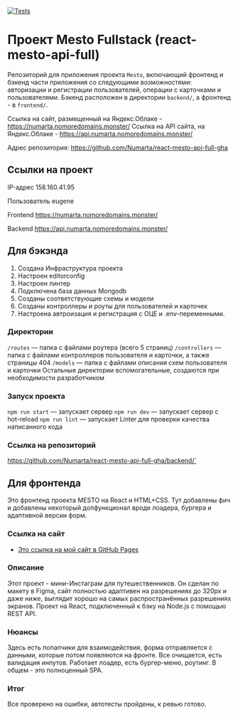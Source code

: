 [![Tests](https://github.com/yandex-praktikum/react-mesto-api-full-gha/actions/workflows/tests.yml/badge.svg)](https://github.com/yandex-praktikum/react-mesto-api-full-gha/actions/workflows/tests.yml)

# Проект Mesto Fullstack (react-mesto-api-full)

Репозиторий для приложения проекта `Mesto`, включающий фронтенд и бэкенд части приложения со следующими возможностями: авторизации и регистрации пользователей, операции с карточками и пользователями.
Бэкенд расположен в директории `backend/`, а фронтенд - в `frontend/`.

Ссылка на сайт, размещенный на Яндекс.Облаке - https://numarta.nomoredomains.monster/
Ссылка на API сайта, на Яндекс.Облаке - https://api.numarta.nomoredomains.monster/

Адрес репозитория: https://github.com/Numarta/react-mesto-api-full-gha

## Ссылки на проект

IP-адрес 158.160.41.95

Пользователь eugene

Frontend https://numarta.nomoredomains.monster/

Backend https://api.numarta.nomoredomains.monster/

## Для бэкэнда

1) Создана Инфраструктура проекта
2) Настроен editorconfig
3) Настроен линтер
4) Подключена база данных Mongodb
5) Созданы соответствующие схемы и модели
6) Созданы контроллеры и роуты для пользователей и карточек
7) Настроена автроизация и регистрация с ОЦЕ и .env-переменными.

### Директории

`/routes` — папка с файлами роутера (всего 5 страниц)
`/controllers` — папка с файлами контроллеров пользователя и карточки, а также страницы 404
`/models` — папка с файлами описания схем пользователя и карточки
Остальные директории вспомогательные, создаются при необходимости разработчиком

### Запуск проекта

`npm run start` — запускает сервер
`npm run dev` — запускает сервер с hot-reload
`npm run lint` — запускает Linter для проверки качества написанного кода

### Ссылка на репозиторий

https://github.com/Numarta/react-mesto-api-full-gha/backend/`

## Для фронтенда

Это фронтенд проекта MESTO на React и HTML+CSS.
Тут добавлены фич и добавлены некоторый допфункционал вроде лоадера, бургера и адаптивной версии форм.

### Ссылка на сайт

- [Это ссылка на мой сайт в GitHub Pages](https://github.com/Numarta/react-mesto-api-full-gha)

### Описание

Этот проект - мини-Инстаграм для путешественников.
Он сделан по макету в Figma, сайт полностью адаптивен на разрешениях до 320px и даже ниже, выглядит хорошо на самых распространённых разрешениях экранов. Проект на React, подключенный к бэку на Node.js с помощью REST API.

### Нюансы

Здесь есть попапчики для взаимодействия, форма отправляется с данными, которые потом появляются на фронте.
Все очищается, есть валидация инпутов. Работает лоадер, есть бургер-меню, роутинг. В общем - это полноценный SPA.

### Итог

Все проверено на ошибки, автотесты пройдены, к ревью готово.
